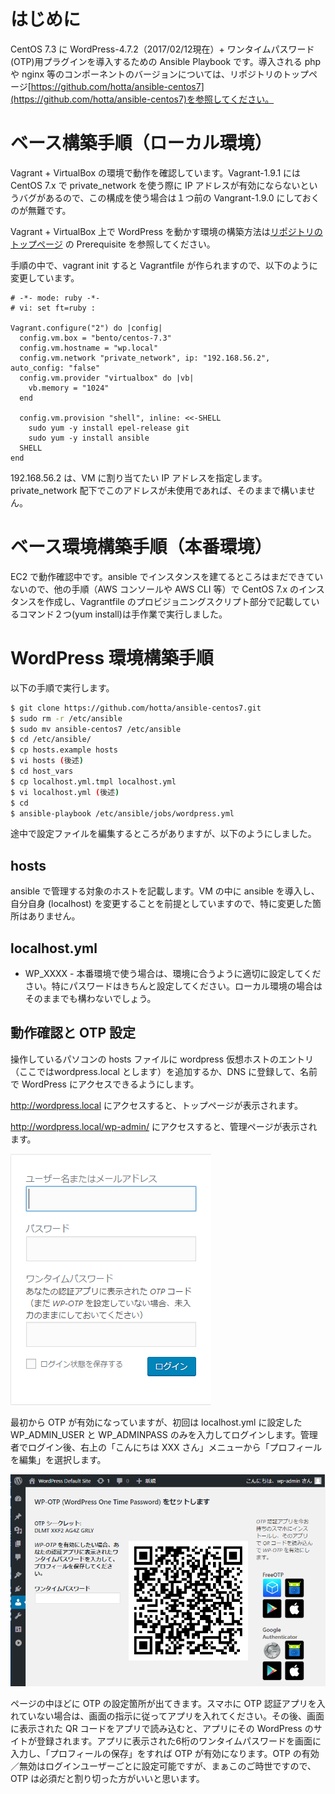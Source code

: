 # はじめに

CentOS 7.3 に WordPress-4.7.2（2017/02/12現在）+ ワンタイムパスワード(OTP)用プラグインを導入するための Ansible Playbook です。導入される php や nginx 等のコンポーネントのバージョンについては、リポジトリのトップページ[https://github.com/hotta/ansible-centos7](https://github.com/hotta/ansible-centos7)を参照してください。

# ベース構築手順（ローカル環境）

Vagrant + VirtualBox の環境で動作を確認しています。Vagrant-1.9.1 には CentOS 7.x で private_network を使う際に IP アドレスが有効にならないというバグがあるので、この構成を使う場合は１つ前の Vangrant-1.9.0 にしておくのが無難です。

Vagrant + VirtualBox 上で WordPress を動かす環境の構築方法は[リポジトリのトップページ](https://github.com/hotta/ansible-centos7) の Prerequisite を参照してください。

手順の中で、vagrant init すると Vagrantfile が作られますので、以下のように変更しています。

```Vagrantfile
# -*- mode: ruby -*-
# vi: set ft=ruby :

Vagrant.configure("2") do |config|
  config.vm.box = "bento/centos-7.3"
  config.vm.hostname = "wp.local"
  config.vm.network "private_network", ip: "192.168.56.2", auto_config: "false"
  config.vm.provider "virtualbox" do |vb|
    vb.memory = "1024"
  end
  
  config.vm.provision "shell", inline: <<-SHELL
    sudo yum -y install epel-release git
    sudo yum -y install ansible
  SHELL
end
```
192.168.56.2 は、VM に割り当てたい IP アドレスを指定します。private_network 配下でこのアドレスが未使用であれば、そのままで構いません。

# ベース環境構築手順（本番環境）

EC2 で動作確認中です。ansible でインスタンスを建てるところはまだできていないので、他の手順（AWS コンソールや AWS CLI 等）で CentOS 7.x のインスタンスを作成し、Vagrantfile のプロビジョニングスクリプト部分で記載しているコマンド２つ(yum install)は手作業で実行しました。

# WordPress 環境構築手順

以下の手順で実行します。

```bash
$ git clone https://github.com/hotta/ansible-centos7.git
$ sudo rm -r /etc/ansible
$ sudo mv ansible-centos7 /etc/ansible
$ cd /etc/ansible/
$ cp hosts.example hosts
$ vi hosts (後述)
$ cd host_vars
$ cp localhost.yml.tmpl localhost.yml
$ vi localhost.yml (後述)
$ cd
$ ansible-playbook /etc/ansible/jobs/wordpress.yml
```

途中で設定ファイルを編集するところがありますが、以下のようにしました。

## hosts

ansible で管理する対象のホストを記載します。VM の中に ansible を導入し、自分自身 (localhost) を変更することを前提としていますので、特に変更した箇所はありません。

## localhost.yml

- WP_XXXX - 本番環境で使う場合は、環境に合うように適切に設定してください。特にパスワードはきちんと設定してください。ローカル環境の場合はそのままでも構わないでしょう。

## 動作確認と OTP 設定

操作しているパソコンの hosts ファイルに wordpress 仮想ホストのエントリ（ここではwordpress.local とします）を追加するか、DNS に登録して、名前で WordPress にアクセスできるようにします。

http://wordpress.local にアクセスすると、トップページが表示されます。

http://wordpress.local/wp-admin/ にアクセスすると、管理ページが表示されます。

![Screenshot](https://github.com/hotta/images/blob/master/wp-login.png?raw=true) 

最初から OTP が有効になっていますが、初回は localhost.yml に設定した WP_ADMIN_USER と WP_ADMINPASS のみを入力してログインします。管理者でログイン後、右上の「こんにちは XXX さん」メニューから「プロフィールを編集」を選択します。

![Screenshot](https://github.com/hotta/images/blob/master/wp-otp-set.PNG?raw=true)

ページの中ほどに OTP の設定箇所が出てきます。スマホに OTP 認証アプリを入れていない場合は、画面の指示に従ってアプリを入れてください。その後、画面に表示された QR コードをアプリで読み込むと、アプリにその WordPress のサイトが登録されます。アプリに表示された6桁のワンタイムパスワードを画面に入力し、「プロフィールの保存」をすれば OTP が有効になります。OTP の有効／無効はログインユーザーごとに設定可能ですが、まぁこのご時世ですので、OTP は必須だと割り切った方がいいと思います。
